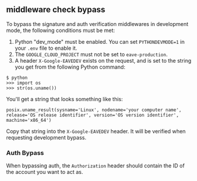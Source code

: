 ## middleware check bypass

To bypass the signature and auth verification middlewares in development mode, the following conditions must be met:

1. Python "dev_mode" must be enabled. You can set `PYTHONDEVMODE=1` in your `.env` file to enable it.
1. The `GOOGLE_CLOUD_PROJECT` must not be set to `eave-production`.
1. A header `X-Google-EAVEDEV` exists on the request, and is set to the string you get from the following Python command:

```
$ python
>>> import os
>>> str(os.uname())
```

You'll get a string that looks something like this:

```
posix.uname_result(sysname='Linux', nodename='your computer name', release='OS release identifier', version='OS version identifier', machine='x86_64')
```

Copy that string into the `X-Google-EAVEDEV` header. It will be verified when requesting development bypass.

### Auth Bypass

When bypassing auth, the `Authorization` header should contain the ID of the account you want to act as.